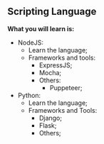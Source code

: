 ## Scripting Language

**What you will learn is:**

- NodeJS:
  - Learn the language;
  - Frameworks and tools:
    - ExpressJS;
    - Mocha;
    - Others:
      - Puppeteer;
- Python:
  - Learn the language;
  - Frameworks and Tools:
    - Django;
    - Flask;
    - Others;
